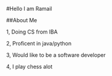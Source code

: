 #Hello I am Ramail


##About Me

1, Doing CS from IBA

2, Proficent in java/python

3, Would like to be a software developer

4, I play chess alot
